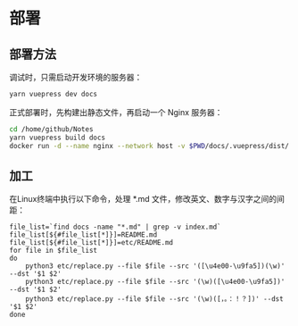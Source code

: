 # 部署

## 部署方法

调试时，只需启动开发环境的服务器：
```sh
yarn vuepress dev docs
```

正式部署时，先构建出静态文件，再启动一个 Nginx 服务器：
```sh
cd /home/github/Notes
yarn vuepress build docs
docker run -d --name nginx --network host -v $PWD/docs/.vuepress/dist/:/root/Notes/ -v $PWD/nginx.conf:/etc/nginx/nginx.conf nginx
```

## 加工

在Linux终端中执行以下命令，处理 *.md 文件，修改英文、数字与汉字之间的间距：
```
file_list=`find docs -name "*.md" | grep -v index.md`
file_list[${#file_list[*]}]=README.md
file_list[${#file_list[*]}]=etc/README.md
for file in $file_list
do
    python3 etc/replace.py --file $file --src '([\u4e00-\u9fa5])(\w)' --dst '$1 $2'
    python3 etc/replace.py --file $file --src '(\w)([\u4e00-\u9fa5])' --dst '$1 $2'
    python3 etc/replace.py --file $file --src '(\w)([，。：！？])' --dst '$1 $2'
done
```
